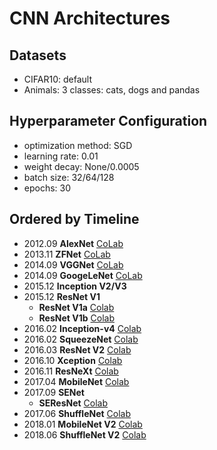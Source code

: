 # CNN Architectures
## Datasets
- CIFAR10: default
- Animals: 3 classes: cats, dogs and pandas

## Hyperparameter Configuration 
- optimization method: SGD
- learning rate: 0.01
- weight decay: None/0.0005
- batch size: 32/64/128
- epochs: 30

## Ordered by Timeline

- 2012.09 **AlexNet** [CoLab](https://colab.research.google.com/drive/1tMwqHl-SiLEvJPGAeWivBWeIrw7nNrmc) 
- 2013.11 **ZFNet** [CoLab](https://colab.research.google.com/drive/1iD7Hj2GmaMuOm9FndTNgiLuXe-mjO1sc)
- 2014.09 **VGGNet** [CoLab](https://drive.google.com/open?id=1P248bwddnekFV3U82ifm9Daw-M5IcThg)
- 2014.09 **GoogeLeNet** [CoLab](https://drive.google.com/open?id=1P248bwddnekFV3U82ifm9Daw-M5IcThg)
- 2015.12 **Inception V2/V3**
- 2015.12 **ResNet V1** 
  - **ResNet V1a** [Colab]()
  - **ResNet V1b** [Colab]()
- 2016.02 **Inception-v4** [Colab]()
- 2016.02 **SqueezeNet** [Colab]()
- 2016.03 **ResNet V2** [Colab]()
- 2016.10 **Xception** [Colab]()
- 2016.11 **ResNeXt** [Colab]()
- 2017.04 **MobileNet** [Colab]()
- 2017.09 **SENet**
  - **SEResNet** [Colab]()
- 2017.06 **ShuffleNet** [Colab]()
- 2018.01 **MobileNet V2** [Colab]()
- 2018.06 **ShuffleNet V2** [Colab]()
